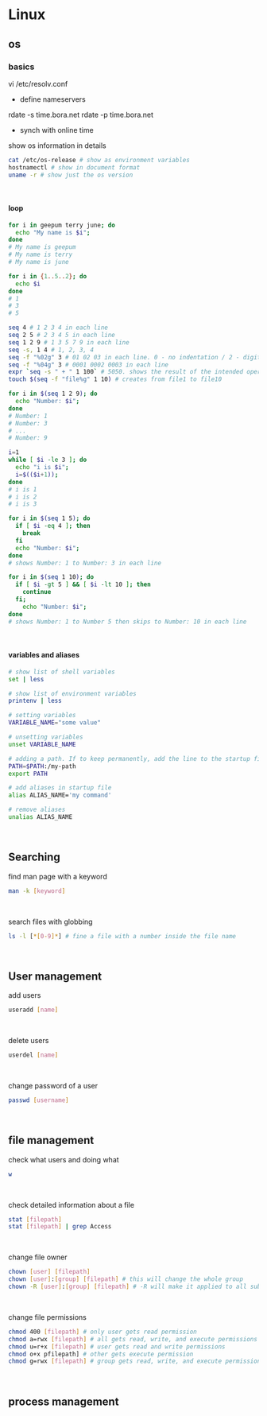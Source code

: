 # Linux

## os

### basics

vi /etc/resolv.conf
- define nameservers

rdate -s time.bora.net
rdate -p time.bora.net
- synch with online time

show os information in details
```bash
cat /etc/os-release # show as environment variables
hostnamectl # show in document format
uname -r # show just the os version
```
<br>

#### loop
```bash
for i in geepum terry june; do
  echo "My name is $i";
done
# My name is geepum
# My name is terry
# My name is june

for i in {1..5..2}; do
  echo $i
done
# 1
# 3
# 5

seq 4 # 1 2 3 4 in each line
seq 2 5 # 2 3 4 5 in each line
seq 1 2 9 # 1 3 5 7 9 in each line
seq -s, 1 4 # 1, 2, 3, 4
seq -f "%02g" 3 # 01 02 03 in each line. 0 - no indentation / 2 - digits
seq -f "%04g" 3 # 0001 0002 0003 in each line
expr `seq -s " + " 1 100` # 5050. shows the result of the intended operation
touch $(seq -f "file%g" 1 10) # creates from file1 to file10

for i in $(seq 1 2 9); do
  echo "Number: $i";
done
# Number: 1
# Number: 3
# ...
# Number: 9

i=1
while [ $i -le 3 ]; do
  echo "i is $i";
  i=$(($i+1));
done
# i is 1
# i is 2
# i is 3

for i in $(seq 1 5); do
  if [ $i -eq 4 ]; then
    break
  fi
  echo "Number: $i";
done
# shows Number: 1 to Number: 3 in each line

for i in $(seq 1 10); do
  if [ $i -gt 5 ] && [ $i -lt 10 ]; then
    continue
  fi;
    echo "Number: $i";
done
# shows Number: 1 to Number 5 then skips to Number: 10 in each line
```
<br>

#### variables and aliases
```bash
# show list of shell variables
set | less

# show list of environment variables
printenv | less

# setting variables
VARIABLE_NAME="some value"

# unsetting variables
unset VARIABLE_NAME

# adding a path. If to keep permanently, add the line to the startup file
PATH=$PATH:/my-path
export PATH

# add aliases in startup file
alias ALIAS_NAME='my command'

# remove aliases
unalias ALIAS_NAME
```
<br>

## Searching

find man page with a keyword
```bash
man -k [keyword]
```
<br>

search files with globbing
```bash
ls -l [*[0-9]*] # fine a file with a number inside the file name
```
<br>

## User management

add users
```bash
useradd [name]
```
<br>

delete users
```bash
userdel [name]
```
<br>

change password of a user
```bash
passwd [username]
```
<br>

## file management 

check what users and doing what
```bash
w
```
<br>

check detailed information about a file
```bash
stat [filepath]
stat [filepath] | grep Access
```
<br>

change file owner
```bash
chown [user] [filepath]
chown [user]:[group] [filepath] # this will change the whole group
chown -R [user]:[group] [filepath] # -R will make it applied to all subdirectories
```
<br>

change file permissions
```bash
chmod 400 [filepath] # only user gets read permission
chmod a=rwx [filepath] # all gets read, write, and execute permissions
chmod u=r+x [filepath] # user gets read and write permissions
chmod o+x pfilepath] # other gets execute permission
chmod g=rwx [filepath] # group gets read, write, and execute permissions
```
<br>

## process management


